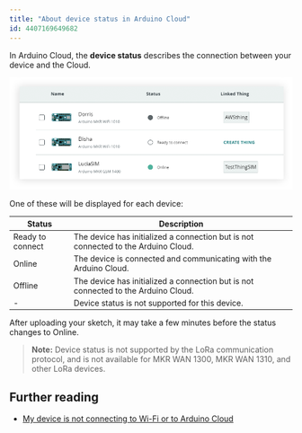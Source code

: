 ```yaml
---
title: "About device status in Arduino Cloud"
id: 4407169649682
---
```


In Arduino Cloud, the **device status** describes the connection between your device and the Cloud.

![Devices in Arduino Cloud with different statuses.](img/Board_status.png)

One of these will be displayed for each device:

| Status           | Description                                                                            |
|------------------|----------------------------------------------------------------------------------------|
| Ready to connect | The device has initialized a connection but is not connected to the Arduino Cloud. |
| Online           | The device is connected and communicating with the Arduino Cloud.                  |
| Offline          | The device has initialized a connection but is not connected to the Arduino Cloud. |
| -                | Device status is not supported for this device.                                        |

After uploading your sketch, it may take a few minutes before the status changes to Online.

> **Note:** Device status is not supported by the LoRa communication protocol, and is not available for MKR WAN 1300, MKR WAN 1310, and other LoRa devices.

## Further reading

* [My device is not connecting to Wi-Fi or to Arduino Cloud](https://support.arduino.cc/hc/en-us/articles/360019355679-My-device-is-not-connecting-to-WiFi-or-to-IoT-Cloud)
